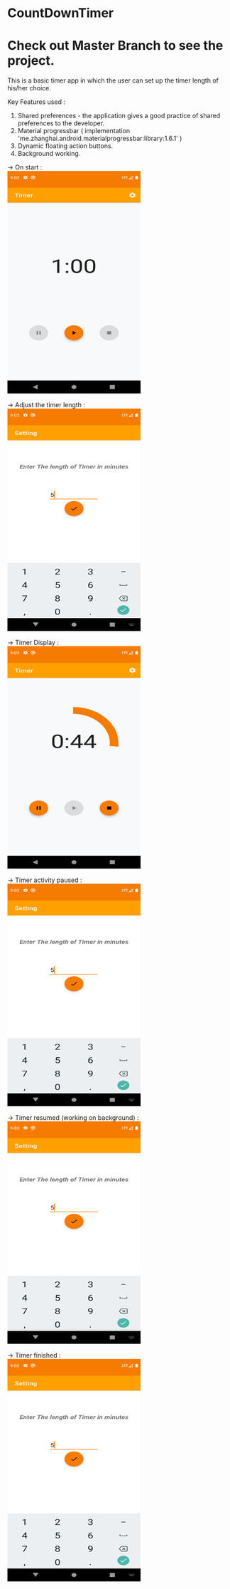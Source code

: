 # CountDownTimer
# Check out Master Branch to see the project.

This is a basic timer app in which the user can set up the timer length of his/her choice.

Key Features used :
1. Shared preferences - the application gives a good practice of shared preferences to the developer.
2. Material progressbar (  implementation 'me.zhanghai.android.materialprogressbar:library:1.6.1' )
3. Dynamic floating action buttons.
4. Background working.
 
  
 <p> -> On start : <br/> <img src="TimerImages/1.png" alt = "https://github.com/Siddharth-sing/CountDownTimer/blob/main/TimerImages/1.png" width="300" height="500" > <br/> </p>
 <p> -> Adjust the timer length : <br/> <img src="TimerImages/2.png" alt = "https://github.com/Siddharth-sing/CountDownTimer/blob/main/TimerImages/2.png" width="300" height="500" > <br/> </p>
 <p> -> Timer Display : <br/> <img src="TimerImages/3.png" alt = "https://github.com/Siddharth-sing/CountDownTimer/blob/main/TimerImages/3.png" width="300" height="500" > <br/> </p>
 <p> -> Timer activity paused : <br/> <img src="TimerImages/2.png" alt = "https://github.com/Siddharth-sing/CountDownTimer/blob/main/TimerImages/2.png" width="300" height="500" > <br/> </p>
 <p> -> Timer resumed (working on background) : <br/> <img src="TimerImages/2.png" alt = "https://github.com/Siddharth-sing/CountDownTimer/blob/main/TimerImages/2.png" width="300" height="500" > <br/> </p>
 <p> -> Timer finished : <br/> <img src="TimerImages/2.png" alt = "https://github.com/Siddharth-sing/CountDownTimer/blob/main/TimerImages/2.png" width="300" height="500" > <br/> </p>
  
